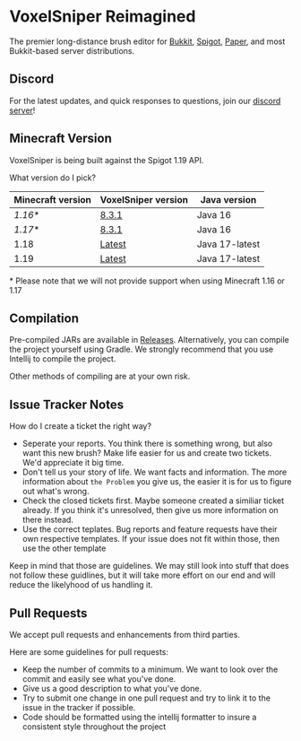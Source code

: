 
VoxelSniper Reimagined
============
The premier long-distance brush editor for [Bukkit](https://bukkit.org/), [Spigot](https://www.spigotmc.org/), [Paper](https://papermc.io/), and most Bukkit-based server distributions. 

Discord 
-------
For the latest updates, and quick responses to questions, join our [discord server](https://discord.com/invite/YDjykYsAFF)!

Minecraft Version
------------------
VoxelSniper is being built against the Spigot 1.19 API.

What version do I pick?

| Minecraft version | VoxelSniper version                                                                | Java version   |
|-------------------|------------------------------------------------------------------------------------|----------------|
| *1.16*\*          | [8.3.1](https://github.com/KevinDaGame/VoxelSniper-Reimagined/releases/tag/v8.3.1) | Java 16        |
| *1.17*\*          | [8.3.1](https://github.com/KevinDaGame/VoxelSniper-Reimagined/releases/tag/v8.3.1) | Java 16        |
| 1.18              | [Latest](https://github.com/KevinDaGame/VoxelSniper-Reimagined/releases/latest)    | Java 17-latest |
| 1.19              | [Latest](https://github.com/KevinDaGame/VoxelSniper-Reimagined/releases/latest)    | Java 17-latest |

\* Please note that we will not provide support when using Minecraft 1.16 or 1.17

Compilation
-----------
Pre-compiled JARs are available in [Releases](https://github.com/KevinDaGame/VoxelSniper/releases).
Alternatively, you can compile the project yourself using Gradle.
We strongly recommend that you use Intellij to compile the project.

Other methods of compiling are at your own risk.

Issue Tracker Notes
-------------------
How do I create a ticket the right way?

- Seperate your reports. You think there is something wrong, but also want this new brush? Make life easier for us and create two tickets. We'd appreciate it big time.
- Don't tell us your story of life. We want facts and information. The more information about `the Problem` you give us, the easier it is for us to figure out what's wrong.
- Check the closed tickets first. Maybe someone created a similiar ticket already. If you think it's unresolved, then give us more information on there instead.
- Use the correct teplates. Bug reports and feature requests have their own respective templates. If your issue does not fit within those, then use the other template

Keep in mind that those are guidelines.
We may still look into stuff that does not follow these guidlines, but it will take more effort on our end and will reduce the likelyhood of us handling it.

Pull Requests
-------------
We accept pull requests and enhancements from third parties.

Here are some guidelines for pull requests:

- Keep the number of commits to a minimum. We want to look over the commit and easily see what you've done.
- Give us a good description to what you've done.
- Try to submit one change in one pull request and try to link it to the issue in the tracker if possible.
- Code should be formatted using the intellij formatter to insure a consistent style throughout the project
